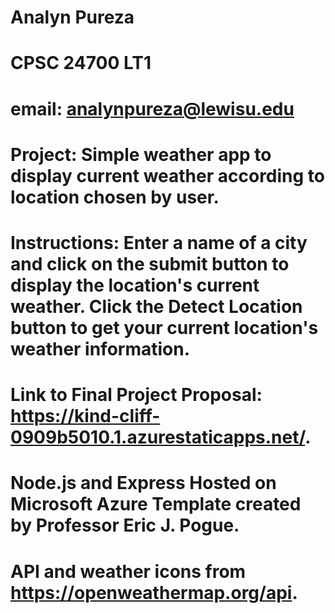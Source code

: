 # Analyn Pureza
# CPSC 24700 LT1
# email: analynpureza@lewisu.edu
# Project: Simple weather app to display current weather according to location chosen by user. 
# Instructions: Enter a name of a city and click on the submit button to display the location's current weather. Click the Detect Location button to get your current location's weather information. 
# Link to Final Project Proposal: https://kind-cliff-0909b5010.1.azurestaticapps.net/.
# Node.js and Express Hosted on Microsoft Azure Template created by Professor Eric J. Pogue. 
# API and weather icons from https://openweathermap.org/api. 


